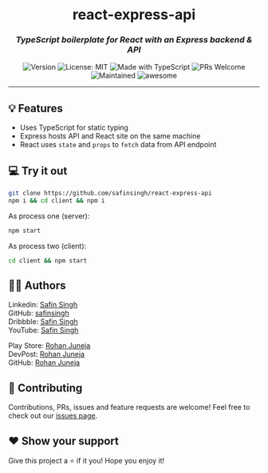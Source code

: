 <h1 align="center">
  react-express-api
</h1>

<h3 align="center">
    <i>
        TypeScript boilerplate for React with an Express backend & API
    </i>
</h3>

<p align="center">
  <img alt="Version" src="https://img.shields.io/badge/version-1.0-blue.svg?cacheSeconds=2592000" />
  <img alt="License: MIT" src="https://img.shields.io/badge/License-MIT-yellow.svg" />
  <img alt="Made with TypeScript" src="https://img.shields.io/badge/Built%20with-TypeScript-blue" />
  <img alt="PRs Welcome" src="https://img.shields.io/badge/PRs-welcome-brightgreen.svg">
  <img alt="Maintained" src="https://img.shields.io/badge/Maintained-Yes-orange">
  <img alt="awesome" src="https://img.shields.io/badge/awesome-yes-blue">
</p>

<hr>

## 💡 Features

- Uses TypeScript for static typing
- Express hosts API and React site on the same machine
- React uses `state` and `props` to `fetch` data from API endpoint

## 💻 Try it out

```sh
git clone https://github.com/safinsingh/react-express-api
npm i && cd client && npm i
```

As process one (server):

```sh
npm start
```

As process two (client):

```sh
cd client && npm start
```

## 👨‍💻 Authors

Linkedin: [Safin Singh](https://www.linkedin.com/in/safin-singh-b2630918a/) <br>
GitHub: [safinsingh](https://github.com/safinsingh) <br>
Dribbble: [Safin Singh](https://dribbble.com/safinsingh/) <br>
YouTube: [Safin Singh](https://www.youtube.com/channel/UCvb01sUdAgcPAG1j0SLxAtA) <br>

Play Store: [Rohan Juneja](https://play.google.com/store/apps/developer?id=Rohan+Juneja) <br>
DevPost: [Rohan Juneja](https://devpost.com/rohanj2006) <br>
GitHub: [Rohan Juneja](https://github.com/rjawesome) <br>

## 🤝 Contributing

Contributions, PRs, issues and feature requests are welcome! Feel free to check out our [issues page](https://github.com/safinsingh/react-express-api/issues).

## ❤️ Show your support

Give this project a ⭐️ if it you!
Hope you enjoy it!
